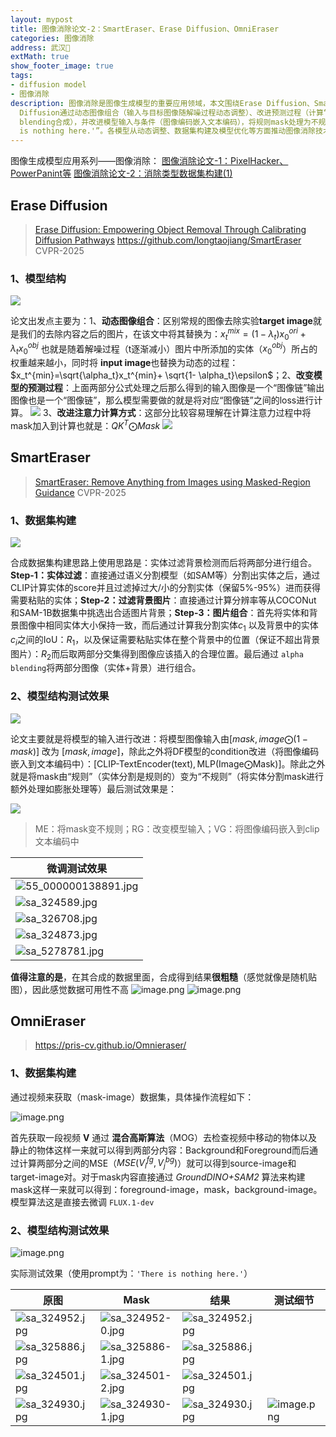 ```yaml
---
layout: mypost
title: 图像消除论文-2：SmartEraser、Erase Diffusion、OmniEraser
categories: 图像消除
address: 武汉🏯
extMath: true
show_footer_image: true
tags:
- diffusion model
- 图像消除
description: 图像消除是图像生成模型的重要应用领域，本文围绕Erase Diffusion、SmartEraser及OmniEraser等模型，阐述其核心技术与数据集构建方法。Erase
  Diffusion通过动态图像组合（输入与目标图像随解噪过程动态调整）、改进预测过程（计算“图像链”间损失）及注意力机制（融入mask）优化图像消除效果；SmartEraser构建合成数据集，包括实体过滤（基于语义分割如SAM提取实体，CLIP评分筛选合适大小实体）、背景筛选（从COCONut和SAM-1B数据集选取）、图像组合（保持实体大小一致，计算IoU与位置约束，经alpha
  blending合成），并改进模型输入与条件（图像编码嵌入文本编码），将规则mask处理为不规则；OmniEraser则利用视频数据构建数据集，通过混合高斯算法(MOG)分离背景与前景，计算MSE获取source-target图像对，结合GroundDINO+SAM2生成mask，微调FLUX.1-dev模型，测试采用prompt“'There
  is nothing here.'”。各模型从动态调整、数据集构建及模型优化等方面推动图像消除技术发展。
---
```


图像生成模型应用系列——图像消除：
[图像消除论文-1：PixelHacker、PowerPanint等](https://www.big-yellow-j.top/posts/2025/06/11/ImageEraser1.html)
[图像消除论文-2：消除类型数据集构建(1)](https://www.big-yellow-j.top/posts/2025/06/26/ImageEraser2.html)

## Erase Diffusion
> [Erase Diffusion: Empowering Object Removal Through Calibrating Diffusion Pathways](https://openaccess.thecvf.com/content/CVPR2025/papers/Liu_Erase_Diffusion_Empowering_Object_Removal_Through_Calibrating_Diffusion_Pathways_CVPR_2025_paper.pdf)
> https://github.com/longtaojiang/SmartEraser
> CVPR-2025

### 1、模型结构

![](https://s2.loli.net/2025/06/28/dcKx2kr71oGFwV9.webp)

论文出发点主要为：1、**动态图像组合**：区别常规的图像去除实验**target image**就是我们的去除内容之后的图片，在该文中将其替换为：$x_t^{mix} = (1-\lambda_t)x_0^{ori}+ \lambda_t x_0^{obj}$ 也就是随着解噪过程（t逐渐减小）图片中所添加的实体（$x^{obj}_0$）所占的权重越来越小，同时将 **input image**也替换为动态的过程：$x_t^{min}=\sqrt{\alpha_t}x_t^{min}+ \sqrt{1- \alpha_t}\epsilon$；2、**改变模型的预测过程**：上面两部分公式处理之后那么得到的输入图像是一个“图像链”输出图像也是一个“图像链”，那么模型需要做的就是将对应“图像链”之间的loss进行计算。
![](https://s2.loli.net/2025/06/28/XHodtjyncSCDLV6.webp)
3、**改进注意力计算方式**：这部分比较容易理解在计算注意力过程中将mask加入到计算也就是：$QK^T\bigodot Mask$
![](https://s2.loli.net/2025/06/28/EXbq2QGRWlImUjK.webp)

## SmartEraser
> [SmartEraser: Remove Anything from Images using Masked-Region Guidance](https://openaccess.thecvf.com/content/CVPR2025/papers/Jiang_SmartEraser_Remove_Anything_from_Images_using_Masked-Region_Guidance_CVPR_2025_paper.pdf)
> CVPR-2025

### 1、数据集构建

![](https://s2.loli.net/2025/06/28/7ojzDsGYEHKc3XC.webp)

合成数据集构建思路上使用思路是：实体过滤背景检测而后将两部分进行组合。**Step-1：实体过滤**：直接通过语义分割模型（如SAM等）分割出实体之后，通过CLIP计算实体的score并且过滤掉过大/小的分割实体（保留5%-95%）进而获得需要粘贴的实体；**Step-2：过滤背景图片**：直接通过计算分辨率等从COCONut 和SAM-1B数据集中挑选出合适图片背景；**Step-3：图片组合**：首先将实体和背景图像中相同实体大小保持一致，而后通过计算我分割实体$c_1$ 以及背景中的实体 $c_i$之间的IoU：$R_1$，以及保证需要粘贴实体在整个背景中的位置（保证不超出背景图片）：$R_2$而后取两部分交集得到图像应该插入的合理位置。最后通过 `alpha blending`将两部分图像（实体+背景）进行组合。

### 2、模型结构测试效果
![](https://s2.loli.net/2025/06/28/1Wv6XI9bD87UTBs.webp)

论文主要就是将模型的输入进行改进：将模型图像输入由$[mask, image\bigodot (1-mask)]$ 改为 $[mask, image]$，除此之外将DF模型的condition改进（将图像编码嵌入到文本编码中）：$[\text{CLIP-TextEncoder(text)}, \text{MLP}(\text{Image}\bigodot \text{Mask})]$。除此之外就是将mask由“规则”（实体分割是规则的）变为“不规则”（将实体分割mask进行额外处理如膨胀处理等）最后测试效果是：

![](https://s2.loli.net/2025/06/28/G8HOtWoB1bhYEqP.webp)
> ME：将mask变不规则；RG：改变模型输入；VG：将图像编码嵌入到clip文本编码中

| 微调测试效果 |
|----------|
|![55_000000138891.jpg](https://s2.loli.net/2025/07/01/zkB2nCjVIdSwm6W.webp)|
|![sa_324589.jpg](https://s2.loli.net/2025/07/01/KrQehLwg1yuaEYB.webp)|
|![sa_326708.jpg](https://s2.loli.net/2025/07/01/fhtiqNJug9Lz4WG.webp)|
|![sa_324873.jpg](https://s2.loli.net/2025/07/01/V7eBwIMGoK9RAzZ.webp)|
|![sa_5278781.jpg](https://s2.loli.net/2025/07/01/PWQJ5gi39YthMBf.webp)|

**值得注意的是**，在其合成的数据里面，合成得到结果**很粗糙**（感觉就像是随机贴图），因此感觉数据可用性不高
![image.png](https://s2.loli.net/2025/07/01/QV4FMjNP2BgfhwS.webp)
![image.png](https://s2.loli.net/2025/07/01/816hmFUBvpQKuJX.webp)

## OmniEraser
> https://pris-cv.github.io/Omnieraser/

### 1、数据集构建
通过视频来获取（mask-image）数据集，具体操作流程如下：

![image.png](https://s2.loli.net/2025/06/26/LYclhNt4WmgRJpz.webp)

首先获取一段视频 $\mathbf{V}$ 通过 **混合高斯算法**（MOG）去检查视频中移动的物体以及静止的物体这样一来就可以得到两部分内容：Background和Foreground而后通过计算两部分之间的MSE（$MSE(V_i^{fg}, V_j^{bg})$）就可以得到source-image和 target-image对。对于mask内容直接通过 *GroundDINO+SAM2* 算法来构建mask这样一来就可以得到：foreground-image，mask，background-image。模型算法这是直接去微调 `FLUX.1-dev`

### 2、模型结构测试效果
![image.png](https://s2.loli.net/2025/06/26/tcIhCEDeuGf3UXv.webp)

实际测试效果（使用prompt为：`'There is nothing here.'`）

| 原图 | Mask | 结果 | 测试细节 |
|-----|------|------|--------|
|![sa_324952.jpg](https://s2.loli.net/2025/06/26/znSUtwamOk9r47I.webp)|![sa_324952-0.jpg](https://s2.loli.net/2025/06/26/QXdWSb46FREakVN.webp) |![sa_324952.jpg](https://s2.loli.net/2025/06/26/7pdgqO45CbDhluw.webp) | |
|![sa_325886.jpg](https://s2.loli.net/2025/06/26/Bw4D9pEi7McULbv.webp)|![sa_325886-1.jpg](https://s2.loli.net/2025/06/26/P8mKbFdTqxZ19Yn.webp) |![sa_325886.jpg](https://s2.loli.net/2025/06/26/89qmPaIY3tW1uUv.webp) | |
|![sa_324501.jpg](https://s2.loli.net/2025/06/26/kxZjsRLSvpX96ne.webp)|![sa_324501-2.jpg](https://s2.loli.net/2025/06/26/bHMSowgfXm4sqO5.webp) |![sa_324501.jpg](https://s2.loli.net/2025/06/26/GV9n6u1As3ZoqkJ.webp) | |
|![sa_324930.jpg](https://s2.loli.net/2025/06/26/SA8rRFMc4Zjlp21.webp)|![sa_324930-1.jpg](https://s2.loli.net/2025/06/26/fQdXwRUCg5JVjs6.webp) |![sa_324930.jpg](https://s2.loli.net/2025/06/26/Npr6tT9A75gwcY4.webp) |![image.png](https://s2.loli.net/2025/06/26/xfBuX4RniAj7Z2D.webp)|